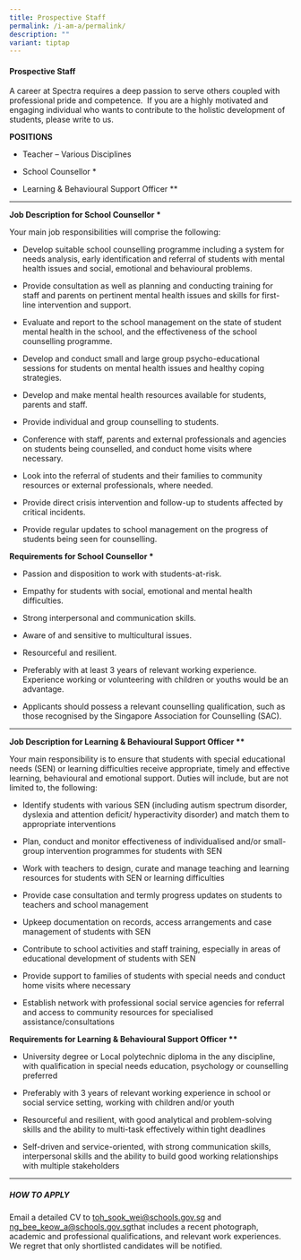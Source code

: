 ```yaml
---
title: Prospective Staff
permalink: /i-am-a/permalink/
description: ""
variant: tiptap
---
```

<h4><strong>Prospective Staff</strong></h4>
<p>A career at Spectra requires a deep passion to serve others coupled with
professional pride and competence.&nbsp; If you are a highly motivated
and engaging individual who wants to contribute to the holistic development
of students, please write to us. &nbsp;</p>
<p><strong>POSITIONS</strong>
</p>
<ul data-tight="true" class="tight">
<li>
<p>Teacher – Various Disciplines</p>
</li>
<li>
<p>School Counsellor *</p>
</li>
<li>
<p>Learning &amp; Behavioural Support Officer **</p>
</li>
</ul>
<hr>
<p><strong>Job Description for School Counsellor *</strong>
</p>
<p>Your main job responsibilities will comprise the following:</p>
<ul data-tight="true" class="tight">
<li>
<p>Develop suitable school counselling programme including a system for needs
analysis, early identification and referral of students with mental health
issues and social, emotional and behavioural problems.</p>
</li>
<li>
<p>Provide consultation as well as planning and conducting training for staff
and parents on pertinent mental health issues and skills for first-line
intervention and support.</p>
</li>
<li>
<p>Evaluate and report to the school management on the state of student mental
health in the school, and the effectiveness of the school counselling programme.</p>
</li>
<li>
<p>Develop and conduct small and large group psycho-educational sessions
for students on mental health issues and healthy coping strategies.</p>
</li>
<li>
<p>Develop and make mental health resources available for students, parents
and staff.</p>
</li>
<li>
<p>Provide individual and group counselling to students.</p>
</li>
<li>
<p>Conference with staff, parents and external professionals and agencies
on students being counselled, and conduct home visits where necessary.</p>
</li>
<li>
<p>Look into the referral of students and their families to community resources
or external professionals, where needed.</p>
</li>
<li>
<p>Provide direct crisis intervention and follow-up to students affected
by critical incidents.</p>
</li>
<li>
<p>Provide regular updates to school management on the progress of students
being seen for counselling.</p>
</li>
</ul>
<p><strong>Requirements for School Counsellor *</strong>
</p>
<ul data-tight="true" class="tight">
<li>
<p>Passion and disposition to work with students-at-risk.</p>
</li>
<li>
<p>Empathy for students with social, emotional and mental health difficulties.</p>
</li>
<li>
<p>Strong interpersonal and communication skills.</p>
</li>
<li>
<p>Aware of and sensitive to multicultural issues.</p>
</li>
<li>
<p>Resourceful and resilient.</p>
</li>
<li>
<p>Preferably with at least 3 years of relevant working experience. Experience
working or volunteering with children or youths would be an advantage.</p>
</li>
<li>
<p>Applicants should possess a relevant counselling qualification, such as
those recognised by the Singapore Association for Counselling (SAC).</p>
</li>
</ul>
<hr>
<p><strong>Job Description for Learning &amp; Behavioural Support Officer **</strong>
</p>
<p>Your main responsibility is to ensure that students with special educational
needs (SEN) or learning difficulties receive appropriate, timely and effective
learning, behavioural and emotional support. Duties will include, but are
not limited to, the following:</p>
<ul data-tight="true" class="tight">
<li>
<p>Identify students with various SEN (including autism spectrum disorder,
dyslexia and attention deficit/ hyperactivity disorder) and match them
to appropriate interventions</p>
</li>
<li>
<p>Plan, conduct and monitor effectiveness of individualised and/or small-group
intervention programmes for students with SEN</p>
</li>
<li>
<p>Work with teachers to design, curate and manage teaching and learning
resources for students with SEN or learning difficulties</p>
</li>
<li>
<p>Provide case consultation and termly progress updates on students to teachers
and school management</p>
</li>
<li>
<p>Upkeep documentation on records, access arrangements and case management
of students with SEN</p>
</li>
<li>
<p>Contribute to school activities and staff training, especially in areas
of educational development of students with SEN</p>
</li>
<li>
<p>Provide support to families of students with special needs and conduct
home visits where necessary</p>
</li>
<li>
<p>Establish network with professional social service agencies for referral
and access to community resources for specialised assistance/consultations</p>
</li>
</ul>
<p><strong>Requirements for Learning &amp; Behavioural Support Officer **</strong>
</p>
<ul data-tight="true" class="tight">
<li>
<p>University degree or Local polytechnic diploma in the any discipline,
with qualification in special needs education, psychology or counselling
preferred</p>
</li>
<li>
<p>Preferably with 3 years of relevant working experience in school or social
service setting, working with children and/or youth</p>
</li>
<li>
<p>Resourceful and resilient, with good analytical and problem-solving skills
and the ability to multi-task effectively within tight deadlines</p>
</li>
<li>
<p>Self-driven and service-oriented, with strong communication skills, interpersonal
skills and the ability to build good working relationships with multiple
stakeholders</p>
</li>
</ul>
<hr>
<h5><strong>HOW TO APPLY</strong></h5>
<p>Email a detailed CV to <a href="mailto:toh_sook_wei@schools.gov.sg" rel="noopener noreferrer nofollow" target="_blank">toh_sook_wei@schools.gov.sg</a> and
<a href="mailto:ng_bee_keow_a@schools.gov.sg" rel="noopener noreferrer nofollow" target="_blank">ng_bee_keow_a@schools.gov.sg</a>that includes a recent photograph, academic
and professional qualifications, and relevant work experiences. We regret
that only shortlisted candidates will be notified.</p>